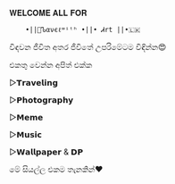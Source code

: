 <!--

**Here are some ideas to get you started:**

🙋‍♀️ A short introduction - what is your organization all about?
🌈 Contribution guidelines - how can the community get involved?
👩‍💻 Useful resources - where can the community find your docs? Is there anything else the community should know?
🍿 Fun facts - what does your team eat for breakfast?
🧙 Remember, you can do mighty things with the power of [Markdown](https://docs.github.com/github/writing-on-github/getting-started-with-writing-and-formatting-on-github/basic-writing-and-formatting-syntax)
-->

𝐖𝐄𝐋𝐂𝐎𝐌𝐄 𝐀𝐋𝐋 𝐅𝐎𝐑

        •||👣Ꮦανєℓʷⁱᵗʰ •||• Ꮧrt ||•🇱🇰

විඳවන ජීවිත අතර ජීවිතේ උපරිමේටම විඳින්න😍

එකතු වෙන්න අපිත් එක්ක

 ▷𝗧𝗿𝗮𝘃𝗲𝗹𝗶𝗻𝗴

 ▷𝗣𝗵𝗼𝘁𝗼𝗴𝗿𝗮𝗽𝗵𝘆

 ▷𝗠𝗲𝗺𝗲

 ▷𝗠𝘂𝘀𝗶𝗰 

 ▷𝗪𝗮𝗹𝗹𝗽𝗮𝗽𝗲𝗿 & 𝗗𝗣

මේ සියල්ල එකම තැනකින්❤️
